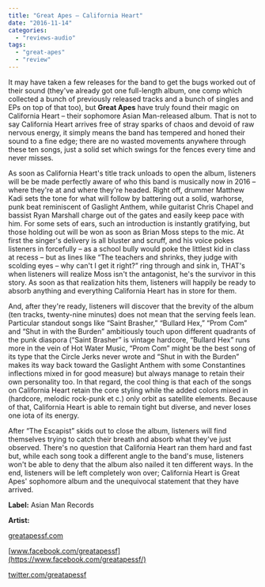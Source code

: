 ```yaml
---
title: "Great Apes – California Heart"
date: "2016-11-14"
categories: 
  - "reviews-audio"
tags: 
  - "great-apes"
  - "review"
---
```


It may have taken a few releases for the band to get the bugs worked out of their sound (they've already got one full-length album, one comp which collected a bunch of previously released tracks and a bunch of singles and EPs on top of that too), but **Great Apes** have truly found their magic on California Heart – their sophomore Asian Man-released album. That is not to say California Heart arrives free of stray sparks of chaos and devoid of raw nervous energy, it simply means the band has tempered and honed their sound to a fine edge; there are no wasted movements anywhere through these ten songs, just a solid set which swings for the fences every time and never misses.

As soon as California Heart's title track unloads to open the album, listeners will be be made perfectly aware of who this band is musically now in 2016 – where they're at and where they're headed. Right off, drummer Matthew Kadi sets the tone for what will follow by battering out a solid, warhorse, punk beat reminiscent of Gaslight Anthem, while guitarist Chris Chapel and bassist Ryan Marshall charge out of the gates and easily keep pace with him. For some sets of ears, such an introduction is instantly gratifying, but those holding out will be won as soon as Brian Moss steps to the mic. At first the singer's delivery is all bluster and scruff, and his voice pokes listeners in forcefully – as a school bully would poke the littlest kid in class at recess – but as lines like “The teachers and shrinks, they judge with scolding eyes – why can't I get it right?” ring through and sink in, THAT's when listeners will realize Moss isn't the antagonist, he's the survivor in this story. As soon as that realization hits them, listeners will happily be ready to absorb anything and everything California Heart has in store for them.

And, after they're ready, listeners will discover that the brevity of the album (ten tracks, twenty-nine minutes) does not mean that the serving feels lean. Particular standout songs like “Saint Brasher,” “Bullard Hex,” “Prom Com” and “Shut in with the Burden” ambitiously touch upon different quadrants of the punk diaspora (“Saint Brasher” is vintage hardcore, “Bullard Hex” runs more in the vein of Hot Water Music, “Prom Com” might be the best song of its type that the Circle Jerks never wrote and “Shut in with the Burden” makes its way back toward the Gaslight Anthem with some Constantines inflections mixed in for good measure) but always manage to retain their own personality too. In that regard, the cool thing is that each of the songs on California Heart retain the core styling while the added colors mixed in (hardcore, melodic rock-punk et c.) only orbit as satellite elements. Because of that, California Heart is able to remain tight but diverse, and never loses one iota of its energy.

After “The Escapist” skids out to close the album, listeners will find themselves trying to catch their breath and absorb what they've just observed. There's no question that California Heart ran them hard and fast but, while each song took a different angle to the band's muse, listeners won't be able to deny that the album also nailed it ten different ways. In the end, listeners will be left completely won over; California Heart is Great Apes' sophomore album and the unequivocal statement that they have arrived.

**Label:** Asian Man Records

**Artist:**

[greatapessf.com](http://greatapessf.com/)

[www.facebook.com/greatapessf](https://www.facebook.com/greatapessf/)

[twitter.com/greatapessf](https://twitter.com/greatapessf)
